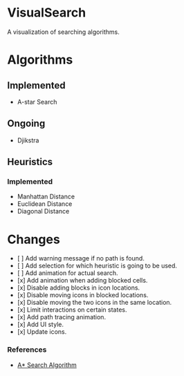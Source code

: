 # VisualSearch

A visualization of searching algorithms.

# Algorithms

## Implemented
<ul>
 <li>A-star Search</li>
</ul>

## Ongoing
<ul>
 <li>Djikstra</li>
</ul>

## Heuristics

### Implemented
<ul>
 <li>Manhattan Distance</li>
 <li>Euclidean Distance</li>
 <li>Diagonal Distance</li>
</ul>

# Changes
<ul>
<li>[ ] Add warning message if no path is found.</li>
<li>[ ] Add selection for which heuristic is going to be used.</li>
<li>[ ] Add animation for actual search.</li>
<li>[x] Add animation when adding blocked cells.</li>
<li>[x] Disable adding blocks in icon locations.</li>
<li>[x] Disable moving icons in blocked locations.</li>
<li>[x] Disable moving the two icons in the same location.</li>
<li>[x] Limit interactions on certain states.</li>
<li>[x] Add path tracing animation.</li>
<li>[x] Add UI style.</li>
<li>[x] Update icons.</li>
</ul>

### References

<ul>
 <li><a href="https://www.geeksforgeeks.org/a-search-algorithm/" target="_blank">A* Search Algorithm</a></li>
 </ul>
